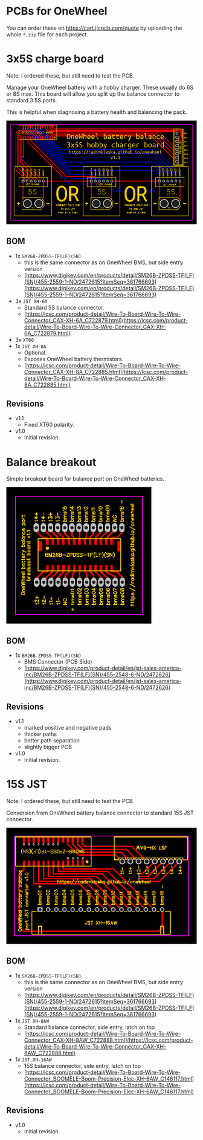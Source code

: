 # PCBs for OneWheel

You can order these on https://cart.jlcpcb.com/quote by uploading the whole `*.zip` file for each project.

# 3x5S charge board

Note: I ordered these, but still need to test the PCB.

Manage your OneWheel battery with a hobby charger. These usually do 6S or 8S max. This board will allow you split up the balance connector to standard 3 5S parts.

This is helpful when diagnosing a battery health and balancing the pack.

![](3x5s_charge/PCB_onewheel_3x5s_charge.png)

## BOM
* 1x `SM26B-ZPDSS-TF(LF)(SN)`
  * this is the same connector as on OneWheel BMS, but side entry version
  * [https://www.digikey.com/en/products/detail/SM26B-ZPDSS-TF(LF)(SN)/455-2559-1-ND/2472615?itemSeq=361766693](https://www.digikey.com/en/products/detail/SM26B-ZPDSS-TF(LF)(SN)/455-2559-1-ND/2472615?itemSeq=361766693)
* 3x `JST XH-6A`
  * Standard 5S balance connector.
  * [https://lcsc.com/product-detail/Wire-To-Board-Wire-To-Wire-Connector_CAX-XH-6A_C722879.html](https://lcsc.com/product-detail/Wire-To-Board-Wire-To-Wire-Connector_CAX-XH-6A_C722879.html)
* 3x `XT60`
* 1x `JST XH-8A`
  * Optional.
  * Exposes OneWheel battery thermistors.
  * [https://lcsc.com/product-detail/Wire-To-Board-Wire-To-Wire-Connector_CAX-XH-8A_C722885.html](https://lcsc.com/product-detail/Wire-To-Board-Wire-To-Wire-Connector_CAX-XH-8A_C722885.html)

## Revisions
* v1.1
  * Fixed XT60 polarity.
* v1.0
  * Initial revision.

# Balance breakout

Simple breakout board for balance port on OneWheel batteries.

![](balance_breakout/PCB_onewheel_balance_breakout.png)

## BOM
* 1x `BM26B-ZPDSS-TF(LF)(SN)`
  * BMS Connector (PCB Side)
  * [https://www.digikey.com/product-detail/en/jst-sales-america-inc/BM26B-ZPDSS-TF(LF)(SN)/455-2548-6-ND/2472626](https://www.digikey.com/product-detail/en/jst-sales-america-inc/BM26B-ZPDSS-TF(LF)(SN)/455-2548-6-ND/2472626)

## Revisions
* v1.1
  * marked positive and negative pads
  * thicker paths
  * better path separation
  * slightly bigger PCB
* v1.0
  * Initial revision.

# 15S JST

Note: I ordered these, but still need to test the PCB.

Conversion from OneWheel battery balance connector to standard 15S JST connector.

![](15s_jst/PCB_onewheel_15s_jst.png)

## BOM
* 1x `SM26B-ZPDSS-TF(LF)(SN)`
  * this is the same connector as on OneWheel BMS, but side entry version
  * [https://www.digikey.com/en/products/detail/SM26B-ZPDSS-TF(LF)(SN)/455-2559-1-ND/2472615?itemSeq=361766693](https://www.digikey.com/en/products/detail/SM26B-ZPDSS-TF(LF)(SN)/455-2559-1-ND/2472615?itemSeq=361766693)
* 1x `JST XH-8AW`
  * Standard balance connector, side entry, latch on top
  * [https://lcsc.com/product-detail/Wire-To-Board-Wire-To-Wire-Connector_CAX-XH-8AW_C722888.html](https://lcsc.com/product-detail/Wire-To-Board-Wire-To-Wire-Connector_CAX-XH-8AW_C722888.html)
* 1x `JST XH-16AW`
  * 15S balance connector, side entry, latch on top
  * [https://lcsc.com/product-detail/Wire-To-Board-Wire-To-Wire-Connector_BOOMELE-Boom-Precision-Elec-XH-6AW_C146117.html](https://lcsc.com/product-detail/Wire-To-Board-Wire-To-Wire-Connector_BOOMELE-Boom-Precision-Elec-XH-6AW_C146117.html)

## Revisions
* v1.0
  * Initial revision.
